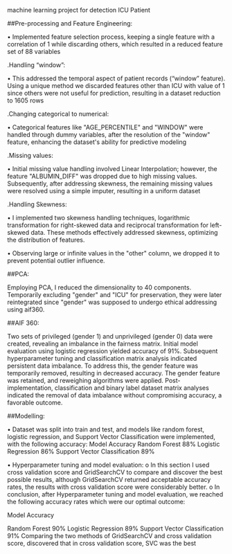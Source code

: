 machine learning project for detection ICU Patient 

##Pre-processing and Feature Engineering:


• Implemented feature selection process, keeping a single feature with a correlation of 1
while discarding others, which resulted in a reduced feature set of 88 variables

.Handling “window”:

• This addressed the temporal aspect of patient records (“window” feature). Using a unique
method we discarded features other than ICU with value of 1 since others were not useful
for prediction, resulting in a dataset reduction to 1605 rows

.Changing categorical to numerical:

• Categorical features like "AGE_PERCENTILE" and "WINDOW" were handled through
dummy variables, after the resolution of the "window" feature, enhancing the dataset's
ability for predictive modeling

.Missing values:

• Initial missing value handling involved Linear Interpolation; however, the feature
"ALBUMIN_DIFF" was dropped due to high missing values. Subsequently, after
addressing skewness, the remaining missing values were resolved using a simple imputer,
resulting in a uniform dataset


.Handling Skewness:

• I implemented two skewness handling techniques, logarithmic transformation for
right-skewed data and reciprocal transformation for left-skewed data. These methods
effectively addressed skewness, optimizing the distribution of features.

• Observing large or infinite values in the "other" column, we dropped it to prevent
potential outlier influence.


##PCA:

Employing PCA, I reduced the dimensionality to 40 components. Temporarily excluding
"gender" and "ICU" for preservation, they were later reintegrated since "gender" was supposed to
undergo ethical addressing using aif360.

##AIF 360:

Two sets of privileged (gender 1) and unprivileged (gender 0) data were created, revealing an
imbalance in the fairness matrix. Initial model evaluation using logistic regression yielded
accuracy of 91%. Subsequent hyperparameter tuning and classification matrix analysis indicated
persistent data imbalance. To address this, the gender feature was temporarily removed, resulting
in decreased accuracy. The gender feature was retained, and reweighing algorithms were applied.
Post-implementation, classification and binary label dataset matrix analyses indicated the
removal of data imbalance without compromising accuracy, a favorable outcome.


##Modelling:

• Dataset was split into train and test, and models like random forest, logistic regression,
and Support Vector Classification were implemented, with the following accuracy:
Model Accuracy
Random Forest 88%
Logistic Regression 86%
Support Vector Classification 89%

• Hyperparameter tuning and model evaluation:
o In this section I used cross validation score and GridSearchCV to compare and
discover the best possible results, although GridSearchCV returned acceptable
accuracy rates, the results with cross validation score were considerably better.
o In conclusion, after Hyperparameter tuning and model evaluation, we reached the
following accuracy rates which were our optimal outcome:

Model Accuracy

Random Forest 90%
Logistic Regression 89%
Support Vector Classification 91%
Comparing the two methods of GridSearchCV and cross validation score, discovered that in
cross validation score, SVC was the best 
